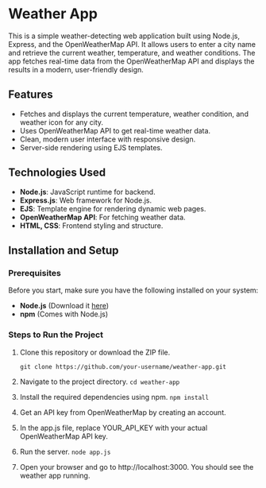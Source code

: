 # Weather App

This is a simple weather-detecting web application built using Node.js, Express, and the OpenWeatherMap API. It allows users to enter a city name and retrieve the current weather, temperature, and weather conditions. The app fetches real-time data from the OpenWeatherMap API and displays the results in a modern, user-friendly design.

## Features

- Fetches and displays the current temperature, weather condition, and weather icon for any city.
- Uses OpenWeatherMap API to get real-time weather data.
- Clean, modern user interface with responsive design.
- Server-side rendering using EJS templates.

## Technologies Used

- **Node.js**: JavaScript runtime for backend.
- **Express.js**: Web framework for Node.js.
- **EJS**: Template engine for rendering dynamic web pages.
- **OpenWeatherMap API**: For fetching weather data.
- **HTML, CSS**: Frontend styling and structure.


## Installation and Setup

### Prerequisites

Before you start, make sure you have the following installed on your system:

- **Node.js** (Download it [here](https://nodejs.org/))
- **npm** (Comes with Node.js)

### Steps to Run the Project

1. Clone this repository or download the ZIP file.

   ```git clone https://github.com/your-username/weather-app.git```
2. Navigate to the project directory.
  ```cd weather-app```
3. Install the required dependencies using npm.
   ```npm install```
4. Get an API key from OpenWeatherMap by creating an account.

5. In the app.js file, replace YOUR_API_KEY with your actual OpenWeatherMap API key.

6. Run the server.
   ```node app.js```
7. Open your browser and go to http://localhost:3000. You should see the weather app running.

